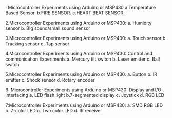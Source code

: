 : Microcontroller Experiments using Arduino or MSP430
a.Temperature Based Sensor. b.FIRE SENSOR. c.HEART BEAT SENSOR.

2.Microcontroller Experiments using Arduino or MSP430:
a. Humidity sensor b. Big sound/small sound sensor

3.Microcontroller Experiments using Arduino or MSP430:
a. Touch sensor b. Tracking sensor c. Tap sensor

4.Microcontroller Experiments using Arduino or MSP430:
Control and communication Experiments a. Mercury tilt switch b. Laser emitter c. Ball switch

5.Microcontroller Experiments using Arduino or MSP430:
a. Button b. IR emitter c. Shock sensor d. Rotary encoder

6: Microcontroller Experiments using Arduino or MSP430:
Display and I/O interfacing a. LED flash light b.7-segmented display c. Joystick d. RGB LED

7:Microcontroller Experiments using Arduino or MSP430:
a. SMD RGB LED b. 7-color LED c. Two color LED d. IR receiver
